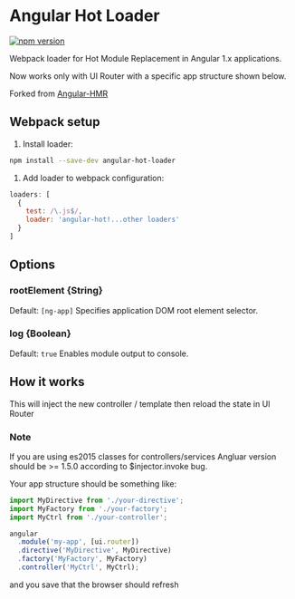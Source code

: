 # Angular Hot Loader

[![npm version](https://badge.fury.io/js/angular-hot-loader.svg)](https://badge.fury.io/js/angular-hot-loader)

Webpack loader for Hot Module Replacement in Angular 1.x applications.

Now works only with UI Router with a specific app structure shown below.

Forked from [Angular-HMR](https://github.com/yargalot/Angular-HMR)

## Webpack setup

1. Install loader:
```bash
npm install --save-dev angular-hot-loader
```
1. Add loader to webpack configuration:
```js
loaders: [
  {
    test: /\.js$/,
    loader: 'angular-hot!...other loaders'
  }
]
```

## Options

### rootElement {String}
Default: `[ng-app]`
Specifies application DOM root element selector.

### log {Boolean}
Default: `true`
Enables module output to console.

## How it works
This will inject the new controller / template then reload the state in UI Router

### Note
If you are using es2015 classes for controllers/services Angluar version should be >= 1.5.0 according to $injector.invoke bug.

Your app structure should be something like:

```js
import MyDirective from './your-directive';
import MyFactory from './your-factory';
import MyCtrl from './your-controller';

angular
  .module('my-app', [ui.router])
  .directive('MyDirective', MyDirective)
  .factory('MyFactory', MyFactory)
  .controller('MyCtrl', MyCtrl);
```

and you save that the browser should refresh
